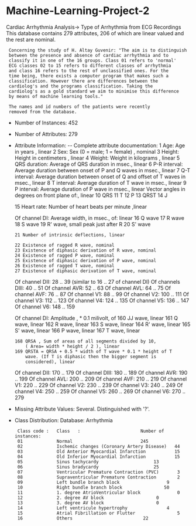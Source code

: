# Machine-Learning-Project-2
Cardiac Arrhythmia Analysis-> Type of Arrhythmia from ECG Recordings
This database contains 279 attributes, 206 of which are linear
     valued and the rest are nominal. 

     Concerning the study of H. Altay Guvenir: "The aim is to distinguish
     between the presence and absence of cardiac arrhythmia and to
     classify it in one of the 16 groups. Class 01 refers to 'normal'
     ECG classes 02 to 15 refers to different classes of arrhythmia
     and class 16 refers to the rest of unclassified ones. For the
     time being, there exists a computer program that makes such a
     classification. However there are differences between the
     cardiolog's and the programs classification. Taking the
     cardiolog's as a gold standard we aim to minimise this difference
     by means of machine learning tools."

     The names and id numbers of the patients were recently 
     removed from the database.

- Number of Instances: 452

- Number of Attributes: 279

- Attribute Information:
   -- Complete attribute documentation:
      1 Age: Age in years , linear
      2 Sex: Sex (0 = male; 1 = female) , nominal
      3 Height: Height in centimeters , linear
      4 Weight: Weight in kilograms , linear
      5 QRS duration: Average of QRS duration in msec., linear
      6 P-R interval: Average duration between onset of P and Q waves
        in msec., linear
      7 Q-T interval: Average duration between onset of Q and offset
        of T waves in msec., linear
      8 T interval: Average duration of T wave in msec., linear
      9 P interval: Average duration of P wave in msec., linear
     Vector angles in degrees on front plane of:, linear
     10 QRS
     11 T
     12 P
     13 QRST
     14 J

     15 Heart rate: Number of heart beats per minute ,linear
    
     Of channel DI:
      Average width, in msec., of: linear
      16 Q wave
      17 R wave
      18 S wave
      19 R' wave, small peak just after R
      20 S' wave

      21 Number of intrinsic deflections, linear

      22 Existence of ragged R wave, nominal
      23 Existence of diphasic derivation of R wave, nominal
      24 Existence of ragged P wave, nominal
      25 Existence of diphasic derivation of P wave, nominal
      26 Existence of ragged T wave, nominal
      27 Existence of diphasic derivation of T wave, nominal

     Of channel DII: 
      28 .. 39 (similar to 16 .. 27 of channel DI)
     Of channels DIII:
      40 .. 51
     Of channel AVR:
      52 .. 63
     Of channel AVL:
      64 .. 75
     Of channel AVF:
      76 .. 87
     Of channel V1:
      88 .. 99
     Of channel V2:
      100 .. 111
     Of channel V3:
      112 .. 123
     Of channel V4:
      124 .. 135
     Of channel V5:
      136 .. 147
     Of channel V6:
      148 .. 159

     Of channel DI:
      Amplitude , * 0.1 milivolt, of
      160 JJ wave, linear
      161 Q wave, linear
      162 R wave, linear
      163 S wave, linear
      164 R' wave, linear
      165 S' wave, linear
      166 P wave, linear
      167 T wave, linear
      
      168 QRSA , Sum of areas of all segments divided by 10,
          ( Area= width * height / 2 ), linear
      169 QRSTA = QRSA + 0.5 * width of T wave * 0.1 * height of T
          wave. (If T is diphasic then the bigger segment is
          considered), linear

     Of channel DII:
      170 .. 179
     Of channel DIII:
      180 .. 189
     Of channel AVR:
      190 .. 199
     Of channel AVL:
      200 .. 209
     Of channel AVF:
      210 .. 219
     Of channel V1:
      220 .. 229
     Of channel V2:
      230 .. 239
     Of channel V3:
      240 .. 249
     Of channel V4:
      250 .. 259
     Of channel V5:
      260 .. 269
     Of channel V6:
      270 .. 279
      
- Missing Attribute Values: Several.  Distinguished with '?'.

- Class Distribution:
       Database:  Arrhythmia
       
       Class code :   Class   :                       Number of instances:
       01             Normal				          245
       02             Ischemic changes (Coronary Artery Disease)   44
       03             Old Anterior Myocardial Infarction           15
       04             Old Inferior Myocardial Infarction           15
       05             Sinus tachycardy			           13
       06             Sinus bradycardy			           25
       07             Ventricular Premature Contraction (PVC)       3
       08             Supraventricular Premature Contraction	    2
       09             Left bundle branch block 		            9	
       10             Right bundle branch block		           50
       11             1. degree AtrioVentricular block	            0	
       12             2. degree AV block		            0
       13             3. degree AV block		            0
       14             Left ventricule hypertrophy 	            4
       15             Atrial Fibrillation or Flutter	            5
       16             Others				           22
